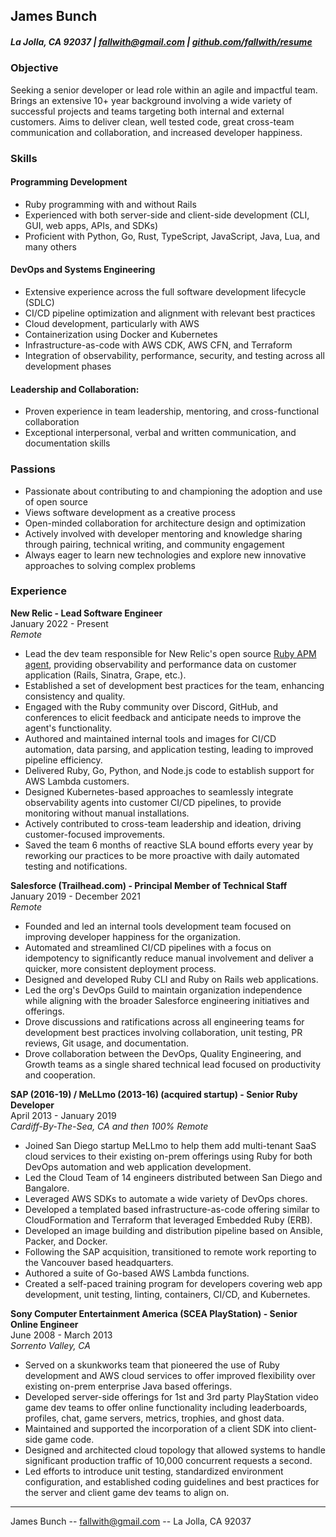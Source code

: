 ## James Bunch

##### La Jolla, CA 92037  | [fallwith@gmail.com](fallwith@gmail.com)  | [github.com/fallwith/resume](https://github.com/fallwith/resume)

### Objective

Seeking a senior developer or lead role within an agile and impactful team. Brings an extensive 10+ year background involving a wide variety of successful projects and teams targeting both internal and external customers. Aims to deliver clean, well tested code, great cross-team communication and collaboration, and increased developer happiness.

### Skills

#### Programming Development

* Ruby programming with and without Rails
* Experienced with both server-side and client-side development (CLI, GUI, web apps, APIs, and SDKs)
* Proficient with Python, Go, Rust, TypeScript, JavaScript, Java, Lua, and many others

#### DevOps and Systems Engineering

* Extensive experience across the full software development lifecycle (SDLC)
* CI/CD pipeline optimization and alignment with relevant best practices
* Cloud development, particularly with AWS
* Containerization using Docker and Kubernetes
* Infrastructure-as-code with AWS CDK, AWS CFN, and Terraform
* Integration of observability, performance, security, and testing across all development phases

#### Leadership and Collaboration:

* Proven experience in team leadership, mentoring, and cross-functional collaboration
* Exceptional interpersonal, verbal and written communication, and documentation skills

### Passions

* Passionate about contributing to and championing the adoption and use of open source
* Views software development as a creative process
* Open-minded collaboration for architecture design and optimization
* Actively involved with developer mentoring and knowledge sharing through pairing, technical writing, and community engagement
* Always eager to learn new technologies and explore new innovative approaches to solving complex problems

### Experience

**New Relic - Lead Software Engineer**  
January 2022 - Present  
*Remote*  

* Lead the dev team responsible for New Relic's open source [Ruby APM agent](https://github.com/newrelic/newrelic-ruby-agent), providing observability and performance data on customer application (Rails, Sinatra, Grape, etc.).
* Established a set of development best practices for the team, enhancing consistency and quality.
* Engaged with the Ruby community over Discord, GitHub, and conferences to elicit feedback and anticipate needs to improve the agent's functionality.
* Authored and maintained internal tools and images for CI/CD automation, data parsing, and application testing, leading to improved pipeline efficiency.
* Delivered Ruby, Go, Python, and Node.js code to establish support for AWS Lambda customers.
* Designed Kubernetes-based approaches to seamlessly integrate observability agents into customer CI/CD pipelines, to provide monitoring without manual installations.
* Actively contributed to cross-team leadership and ideation, driving customer-focused improvements.
* Saved the team 6 months of reactive SLA bound efforts every year by reworking our practices to be more proactive with daily automated testing and notifications.

**Salesforce (Trailhead.com) - Principal Member of Technical Staff**  
January 2019 - December 2021  
*Remote*  

* Founded and led an internal tools development team focused on improving developer happiness for the organization.
* Automated and streamlined CI/CD pipelines with a focus on idempotency to significantly reduce manual involvement and deliver a quicker, more consistent deployment process.
* Designed and developed Ruby CLI and Ruby on Rails web applications.
* Led the org's DevOps Guild to maintain organization independence while aligning with the broader Salesforce engineering initiatives and offerings.
* Drove discussions and ratifications across all engineering teams for development best practices involving collaboration, unit testing, PR reviews, Git usage, and documentation.
* Drove collaboration between the DevOps, Quality Engineering, and Growth teams as a single shared technical lead focused on productivity and cooperation.

**SAP (2016-19) / MeLLmo (2013-16) (acquired startup) - Senior Ruby Developer**  
April 2013 - January 2019  
*Cardiff-By-The-Sea, CA and then 100% Remote*  

* Joined San Diego startup MeLLmo to help them add multi-tenant SaaS cloud services to their existing on-prem offerings using Ruby for both DevOps automation and web application development.
* Led the Cloud Team of 14 engineers distributed between San Diego and Bangalore.
* Leveraged AWS SDKs to automate a wide variety of DevOps chores.
* Developed a templated based infrastructure-as-code offering similar to CloudFormation and Terraform that leveraged Embedded Ruby (ERB).
* Developed an image building and distribution pipeline based on Ansible, Packer, and Docker.
* Following the SAP acquisition, transitioned to remote work reporting to the Vancouver based headquarters.
* Authored a suite of Go-based AWS Lambda functions.
* Created a self-paced training program for developers covering web app development, unit testing, linting, containers, CI/CD, and Kubernetes.

**Sony Computer Entertainment America (SCEA PlayStation) - Senior Online Engineer**  
June 2008 - March 2013  
*Sorrento Valley, CA*  

* Served on a skunkworks team that pioneered the use of Ruby development and AWS cloud services to offer improved flexibility over existing on-prem enterprise Java based offerings.
* Developed server-side offerings for 1st and 3rd party PlayStation video game dev teams to offer online functionality including leaderboards, profiles, chat, game servers, metrics, trophies, and ghost data.
* Maintained and supported the incorporation of a client SDK into client-side game code.
* Designed and architected cloud topology that allowed systems to handle significant production traffic of 10,000 concurrent requests a second.
* Led efforts to introduce unit testing, standardized environment configuration, and established coding guidelines and best practices for the server and client game dev teams to align on.

------
James Bunch -- [fallwith@gmail.com](fallwith@gmail.com) -- La Jolla, CA 92037
